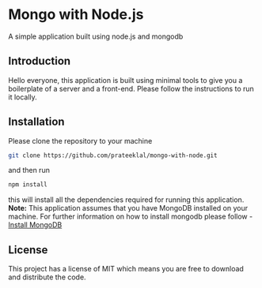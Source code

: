 # Mongo with Node.js

A simple application built using node.js and mongodb

## Introduction

Hello everyone, this application is built using minimal tools to give you a boilerplate of a server and a front-end. Please follow the instructions to run it locally.

## Installation

Please clone the repository to your machine
```bash
git clone https://github.com/prateeklal/mongo-with-node.git
```
and then run
```bash
npm install
```
this will install all the dependencies required for running this application.
**Note:** This application assumes that you have MongoDB installed on your machine. For further information on how to install mongodb please follow - [Install MongoDB](https://docs.mongodb.com/manual/installation/)

## License

This project has a license of MIT which means you are free to download and distribute the code.
